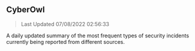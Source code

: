 ## CyberOwl 
> Last Updated 07/08/2022 02:56:33 


A daily updated summary of the most frequent types of security incidents currently being reported from different sources.

